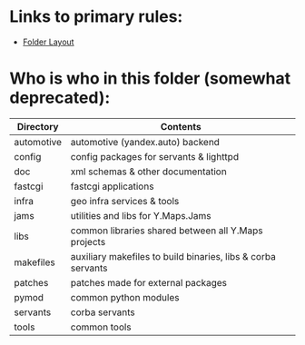 # Links to primary rules:

* [Folder Layout](docs/style-guide-folder-layout.md)

# Who is who in this folder (**somewhat deprecated**):

| Directory | Contents |
| --------- | -------- |
| automotive|  automotive (yandex.auto) backend |
| config |  config packages for servants & lighttpd |
| doc |  xml schemas & other documentation |
| fastcgi | fastcgi applications |
| infra | geo infra services & tools |
| jams | utilities and libs for Y.Maps.Jams
| libs | common libraries shared between all Y.Maps projects |
| makefiles | auxiliary makefiles to build binaries, libs & corba servants |
| patches | patches made for external packages |
| pymod | common python modules |
| servants | corba servants |
| tools | common tools |

